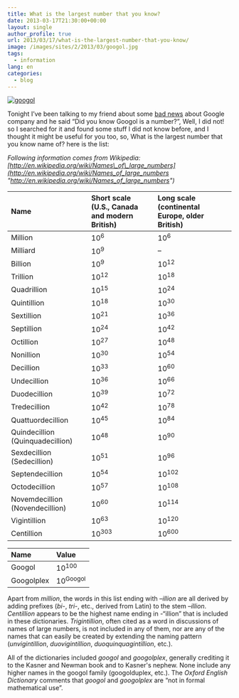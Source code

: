```yaml
---
title: What is the largest number that you know?
date: 2013-03-17T21:30:00+00:00
layout: single
author_profile: true
url: 2013/03/17/what-is-the-largest-number-that-you-know/
image: /images/sites/2/2013/03/googol.jpg
tags:
  - information
lang: en
categories: 
  - blog
---
```

[![googol](/images/2013/03/googol-150x150.jpg)](/images/2013/03/googol.jpg)

Tonight I’ve been talking to my friend about some [bad news](http://techcrunch.com/2013/03/17/god-damn-it-google/) about Google company and he said “Did you know Googol is a number?”, Well, I did not! so I searched for it and found some stuff I did not know before, and I thought it might be useful for you too, so, What is the largest number that you know name of? here is the list:

_Following information comes from Wikipedia: [http://en.wikipedia.org/wiki/Names\_of\_large_numbers](http://en.wikipedia.org/wiki/Names_of_large_numbers "http://en.wikipedia.org/wiki/Names_of_large_numbers")_

|      Name|Short scale (U.S., Canada and modern British)|Long scale (continental Europe, older British)|
|:----|:----|:----|
|      Million|10<sup>6</sup>|10<sup>6</sup>|
|      Milliard|10<sup>9</sup>|–|
|      Billion|10<sup>9</sup>|10<sup>12</sup>|
|      Trillion|10<sup>12</sup>|10<sup>18</sup>|
|      Quadrillion|10<sup>15</sup>|10<sup>24</sup>|
|      Quintillion|10<sup>18</sup>|10<sup>30</sup>|
|      Sextillion|10<sup>21</sup>|10<sup>36</sup>|
|      Septillion|10<sup>24</sup>|10<sup>42</sup>|
|      Octillion|10<sup>27</sup>|10<sup>48</sup>|
|      Nonillion|10<sup>30</sup>|10<sup>54</sup>|
|      Decillion|10<sup>33</sup>|10<sup>60</sup>|
|      Undecillion|10<sup>36</sup>|10<sup>66</sup>|
|      Duodecillion|10<sup>39</sup>|10<sup>72</sup>|
|      Tredecillion|10<sup>42</sup>|10<sup>78</sup>|
|      Quattuordecillion|10<sup>45</sup>|10<sup>84</sup>|
|      Quindecillion (Quinquadecillion)|10<sup>48</sup>|10<sup>90</sup>|
|      Sexdecillion (Sedecillion)|10<sup>51</sup>|10<sup>96</sup>|
|      Septendecillion|10<sup>54</sup>|10<sup>102</sup>|
|      Octodecillion|10<sup>57</sup>|10<sup>108</sup>|
|      Novemdecillion (Novendecillion)|10<sup>60</sup>|10<sup>114</sup>|
|      Vigintillion|10<sup>63</sup>|10<sup>120</sup>|
|      Centillion|10<sup>303</sup>|10<sup>600</sup>|


|      Name|Value|
|:----|:----|
|      Googol|10<sup>100</sup>|
|      Googolplex|10<sup>Googol</sup>|


Apart from _million_, the words in this list ending with –_illion_ are all derived by adding prefixes (_bi_-, _tri_-, etc., derived from Latin) to the stem –_illion_. _Centillion_ appears to be the highest name ending in -“illion” that is included in these dictionaries. _Trigintillion_, often cited as a word in discussions of names of large numbers, is not included in any of them, nor are any of the names that can easily be created by extending the naming pattern (_unvigintillion_, _duovigintillion_, _duoquinquagintillion_, etc.).

All of the dictionaries included _googol_ and _googolplex_, generally crediting it to the Kasner and Newman book and to Kasner's nephew. None include any higher names in the googol family (googolduplex, etc.). The _Oxford English Dictionary_ comments that _googol_ and _googolplex_ are “not in formal mathematical use”.